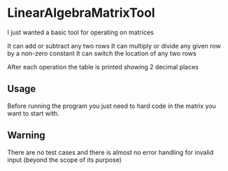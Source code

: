 # LinearAlgebraMatrixTool
I just wanted a basic tool for operating on matrices

It can add or subtract any two rows
It can multiply or divide any given row by a non-zero constant
It can switch the location of any two rows

After each operation the table is printed showing 2 decimal places

## Usage
Before running the program you just need to hard code in the matrix you
want to start with.

## Warning
There are no test cases and there is almost no error handling for invalid input (beyond the scope of its purpose)
